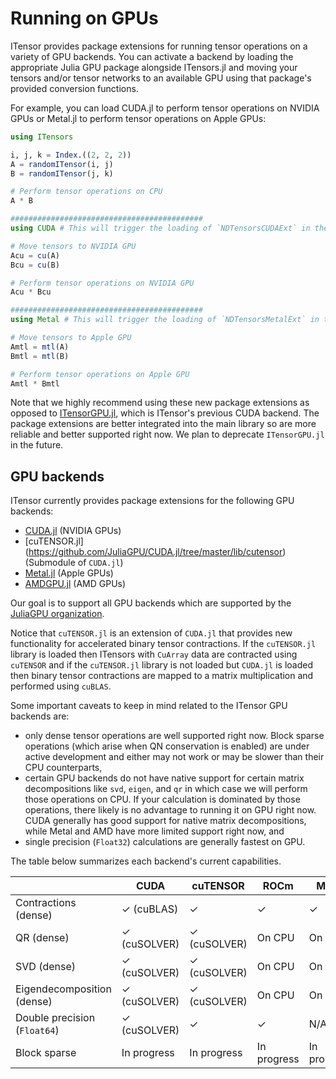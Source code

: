 # Running on GPUs

ITensor provides package extensions for running tensor operations on a variety of GPU backends.
You can activate a backend by loading the appropriate Julia GPU package alongside ITensors.jl
and moving your tensors and/or tensor networks to an available GPU using that package's provided conversion functions.

For example, you can load CUDA.jl to perform tensor operations on NVIDIA GPUs or Metal.jl to perform tensor operations on Apple GPUs:

```julia
using ITensors

i, j, k = Index.((2, 2, 2))
A = randomITensor(i, j)
B = randomITensor(j, k)

# Perform tensor operations on CPU
A * B

###########################################
using CUDA # This will trigger the loading of `NDTensorsCUDAExt` in the background

# Move tensors to NVIDIA GPU
Acu = cu(A)
Bcu = cu(B)

# Perform tensor operations on NVIDIA GPU
Acu * Bcu

###########################################
using Metal # This will trigger the loading of `NDTensorsMetalExt` in the background

# Move tensors to Apple GPU
Amtl = mtl(A)
Bmtl = mtl(B)

# Perform tensor operations on Apple GPU
Amtl * Bmtl
```

Note that we highly recommend using these new package extensions as opposed to [ITensorGPU.jl](https://github.com/ITensor/ITensors.jl/tree/main/ITensorGPU), which is ITensor's previous CUDA backend. The package extensions are better integrated into the main library so are more reliable and better supported right now. We plan to deprecate `ITensorGPU.jl` in the future.

## GPU backends

ITensor currently provides
package extensions for the following GPU backends:

* [CUDA.jl](https://github.com/JuliaGPU/CUDA.jl) (NVIDIA GPUs)
* [cuTENSOR.jl] (https://github.com/JuliaGPU/CUDA.jl/tree/master/lib/cutensor) (Submodule of `CUDA.jl`) 
* [Metal.jl](https://github.com/JuliaGPU/Metal.jl) (Apple GPUs)
* [AMDGPU.jl](https://github.com/JuliaGPU/AMDGPU.jl) (AMD GPUs)

Our goal is to support all GPU backends which are supported by the [JuliaGPU organization](https://juliagpu.org).

Notice that `cuTENSOR.jl` is an extension of `CUDA.jl` that provides new functionality for accelerated binary tensor contractions. If the `cuTENSOR.jl` library is loaded then ITensors with `CuArray` data are contracted using `cuTENSOR` and if the `cuTENSOR.jl` library is not loaded but `CUDA.jl` is loaded then binary tensor contractions are mapped to a matrix multiplication and performed using `cuBLAS`.

Some important caveats to keep in mind related to the ITensor GPU backends are:
* only dense tensor operations are well supported right now. Block sparse operations (which arise when QN conservation is enabled) are under active development and either may not work or may be slower than their CPU counterparts,
* certain GPU backends do not have native support for certain matrix decompositions like `svd`, `eigen`, and `qr` in which case we will perform those operations on CPU. If your calculation is dominated by those operations, there likely is no advantage to running it on GPU right now. CUDA generally has good support for native matrix decompositions, while Metal and AMD have more limited support right now, and
* single precision (`Float32`) calculations are generally fastest on GPU.

The table below summarizes each backend's current capabilities.

|                              | CUDA |  cuTENSOR  | ROCm   | Metal  | oneAPI |
|------------------------------|------|------------|--------|--------|--------|
| Contractions (dense)         |   ✓ (cuBLAS)  |    ✓    |   ✓    |   ✓    |  N/A   |
| QR (dense)                   |   ✓ (cuSOLVER)  |  ✓ (cuSOLVER)  | On CPU | On CPU |  N/A   |
| SVD (dense)                  |   ✓ (cuSOLVER) |  ✓ (cuSOLVER)  | On CPU | On CPU |  N/A   |
| Eigendecomposition (dense)   |   ✓ (cuSOLVER) |  ✓ (cuSOLVER)  | On CPU | On CPU |  N/A   |
| Double precision (`Float64`) |   ✓ (cuSOLVER) |  ✓  |   ✓    |  N/A   |  N/A   |
| Block sparse                 |  In progress |  In progress  |  In progress   |  In progress   |  N/A   |
